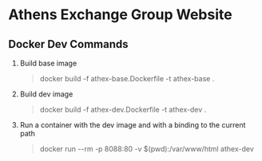 
# Athens Exchange Group Website

## Docker Dev Commands

1. Build base image
	> docker build -f athex-base.Dockerfile -t athex-base .
2. Build dev image
	> docker build -f athex-dev.Dockerfile -t athex-dev .
3. Run a container with the dev image and with a binding to the current path
	<!-- > docker run -it --rm -p 8088:80 -v $(pwd):/var/www/html athex-dev -->
	> docker run --rm -p 8088:80 -v $(pwd):/var/www/html athex-dev
